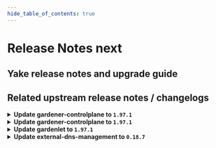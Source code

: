 ```yaml
---
hide_table_of_contents: true
---
```


# Release Notes next

## Yake release notes and upgrade guide

## Related upstream release notes / changelogs


<details>
<summary><b>Update gardener-controlplane to <code>1.97.1</code></b></summary>

# [gardener/gardener]

## 🐛 Bug Fixes

- `[USER]` Fix false-positive PrometheusCantScrape etcd-druid alert.  by @gardener-ci-robot [#10000]

## Docker Images
- admission-controller: `europe-docker.pkg.dev/gardener-project/releases/gardener/admission-controller:v1.97.1`
- apiserver: `europe-docker.pkg.dev/gardener-project/releases/gardener/apiserver:v1.97.1`
- controller-manager: `europe-docker.pkg.dev/gardener-project/releases/gardener/controller-manager:v1.97.1`
- gardenlet: `europe-docker.pkg.dev/gardener-project/releases/gardener/gardenlet:v1.97.1`
- node-agent: `europe-docker.pkg.dev/gardener-project/releases/gardener/node-agent:v1.97.1`
- operator: `europe-docker.pkg.dev/gardener-project/releases/gardener/operator:v1.97.1`
- resource-manager: `europe-docker.pkg.dev/gardener-project/releases/gardener/resource-manager:v1.97.1`
- scheduler: `europe-docker.pkg.dev/gardener-project/releases/gardener/scheduler:v1.97.1`


</details>

<details>
<summary><b>Update gardener-controlplane to <code>1.97.1</code></b></summary>

# [gardener/gardener]

## 🐛 Bug Fixes

- `[USER]` Fix false-positive PrometheusCantScrape etcd-druid alert.  by @gardener-ci-robot [#10000]

## Docker Images
- admission-controller: `europe-docker.pkg.dev/gardener-project/releases/gardener/admission-controller:v1.97.1`
- apiserver: `europe-docker.pkg.dev/gardener-project/releases/gardener/apiserver:v1.97.1`
- controller-manager: `europe-docker.pkg.dev/gardener-project/releases/gardener/controller-manager:v1.97.1`
- gardenlet: `europe-docker.pkg.dev/gardener-project/releases/gardener/gardenlet:v1.97.1`
- node-agent: `europe-docker.pkg.dev/gardener-project/releases/gardener/node-agent:v1.97.1`
- operator: `europe-docker.pkg.dev/gardener-project/releases/gardener/operator:v1.97.1`
- resource-manager: `europe-docker.pkg.dev/gardener-project/releases/gardener/resource-manager:v1.97.1`
- scheduler: `europe-docker.pkg.dev/gardener-project/releases/gardener/scheduler:v1.97.1`


</details>

<details>
<summary><b>Update gardenlet to <code>1.97.1</code></b></summary>

# [gardener/gardener]

## 🐛 Bug Fixes

- `[USER]` Fix false-positive PrometheusCantScrape etcd-druid alert.  by @gardener-ci-robot [#10000]

## Docker Images
- admission-controller: `europe-docker.pkg.dev/gardener-project/releases/gardener/admission-controller:v1.97.1`
- apiserver: `europe-docker.pkg.dev/gardener-project/releases/gardener/apiserver:v1.97.1`
- controller-manager: `europe-docker.pkg.dev/gardener-project/releases/gardener/controller-manager:v1.97.1`
- gardenlet: `europe-docker.pkg.dev/gardener-project/releases/gardener/gardenlet:v1.97.1`
- node-agent: `europe-docker.pkg.dev/gardener-project/releases/gardener/node-agent:v1.97.1`
- operator: `europe-docker.pkg.dev/gardener-project/releases/gardener/operator:v1.97.1`
- resource-manager: `europe-docker.pkg.dev/gardener-project/releases/gardener/resource-manager:v1.97.1`
- scheduler: `europe-docker.pkg.dev/gardener-project/releases/gardener/scheduler:v1.97.1`


</details>

<details>
<summary><b>Update external-dns-management to <code>0.18.7</code></b></summary>

# [gardener/external-dns-management]

## 🏃 Others

- `[OPERATOR]` Update golang from `1.22.3` to `1.22.4` by @MartinWeindel [#372]

## Docker Images
- dns-controller-manager: `europe-docker.pkg.dev/gardener-project/releases/dns-controller-manager:v0.18.7`


</details>
